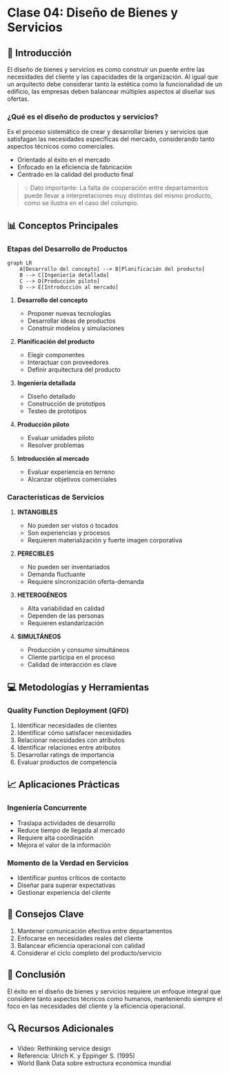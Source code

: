 # Clase 04: Diseño de Bienes y Servicios

## 🎯 Introducción

El diseño de bienes y servicios es como construir un puente entre las necesidades del cliente y las capacidades de la organización. Al igual que un arquitecto debe considerar tanto la estética como la funcionalidad de un edificio, las empresas deben balancear múltiples aspectos al diseñar sus ofertas.

### ¿Qué es el diseño de productos y servicios?

Es el proceso sistemático de crear y desarrollar bienes y servicios que satisfagan las necesidades específicas del mercado, considerando tanto aspectos técnicos como comerciales.

- Orientado al éxito en el mercado
- Enfocado en la eficiencia de fabricación
- Centrado en la calidad del producto final

> 💡 Dato importante: La falta de cooperación entre departamentos puede llevar a interpretaciones muy distintas del mismo producto, como se ilustra en el caso del columpio.

## 📊 Conceptos Principales

### Etapas del Desarrollo de Productos

```mermaid
graph LR
    A[Desarrollo del concepto] --> B[Planificación del producto]
    B --> C[Ingeniería detallada]
    C --> D[Producción piloto]
    D --> E[Introducción al mercado]
```

1. **Desarrollo del concepto**

   - Proponer nuevas tecnologías
   - Desarrollar ideas de productos
   - Construir modelos y simulaciones

2. **Planificación del producto**

   - Elegir componentes
   - Interactuar con proveedores
   - Definir arquitectura del producto

3. **Ingeniería detallada**

   - Diseño detallado
   - Construcción de prototipos
   - Testeo de prototipos

4. **Producción piloto**

   - Evaluar unidades piloto
   - Resolver problemas

5. **Introducción al mercado**
   - Evaluar experiencia en terreno
   - Alcanzar objetivos comerciales

### Características de Servicios

1. **INTANGIBLES**

   - No pueden ser vistos o tocados
   - Son experiencias y procesos
   - Requieren materialización y fuerte imagen corporativa

2. **PERECIBLES**

   - No pueden ser inventariados
   - Demanda fluctuante
   - Requiere sincronización oferta-demanda

3. **HETEROGÉNEOS**

   - Alta variabilidad en calidad
   - Dependen de las personas
   - Requieren estandarización

4. **SIMULTÁNEOS**
   - Producción y consumo simultáneos
   - Cliente participa en el proceso
   - Calidad de interacción es clave

## 💻 Metodologías y Herramientas

### Quality Function Deployment (QFD)

1. Identificar necesidades de clientes
2. Identificar cómo satisfacer necesidades
3. Relacionar necesidades con atributos
4. Identificar relaciones entre atributos
5. Desarrollar ratings de importancia
6. Evaluar productos de competencia

## 📈 Aplicaciones Prácticas

### Ingeniería Concurrente

- Traslapa actividades de desarrollo
- Reduce tiempo de llegada al mercado
- Requiere alta coordinación
- Mejora el valor de la información

### Momento de la Verdad en Servicios

- Identificar puntos críticos de contacto
- Diseñar para superar expectativas
- Gestionar experiencia del cliente

## 🔑 Consejos Clave

1. Mantener comunicación efectiva entre departamentos
2. Enfocarse en necesidades reales del cliente
3. Balancear eficiencia operacional con calidad
4. Considerar el ciclo completo del producto/servicio

## 📝 Conclusión

El éxito en el diseño de bienes y servicios requiere un enfoque integral que considere tanto aspectos técnicos como humanos, manteniendo siempre el foco en las necesidades del cliente y la eficiencia operacional.

## 🔍 Recursos Adicionales

- Video: Rethinking service design
- Referencia: Ulrich K. y Eppinger S. (1995)
- World Bank Data sobre estructura económica mundial
